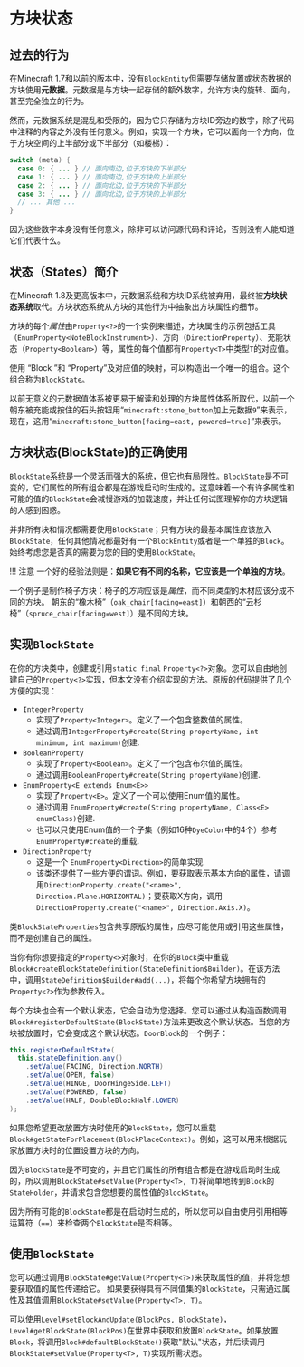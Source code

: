
方块状态
============

过去的行为
---------------------------------------
在Minecraft 1.7和以前的版本中，没有`BlockEntity`但需要存储放置或状态数据的方块使用**元数据**。元数据是与方块一起存储的额外数字，允许方块的旋转、面向，甚至完全独立的行为。

然而，元数据系统是混乱和受限的，因为它只存储为方块ID旁边的数字，除了代码中注释的内容之外没有任何意义。例如，实现一个方块，它可以面向一个方向，位于方块空间的上半部分或下半部分（如楼梯）：

```Java
switch (meta) {
  case 0: { ... } // 面向南边,位于方块的下半部分
  case 1: { ... } // 面向南边,位于方块的上半部分
  case 2: { ... } // 面向北边,位于方块的下半部分
  case 3: { ... } // 面向北边,位于方块的上半部分
  // ... 其他 ...
}
```

因为这些数字本身没有任何意义，除非可以访问源代码和评论，否则没有人能知道它们代表什么。

状态（States）简介
---------------------------------------
在Minecraft 1.8及更高版本中，元数据系统和方块ID系统被弃用，最终被**方块状态系统**取代。方块状态系统从方块的其他行为中抽象出方块属性的细节。

方块的每个*属性*由`Property<?>`的一个实例来描述，方块属性的示例包括工具（`EnumProperty<NoteBlockInstrument>`）、方向（`DirectionProperty`）、充能状态（`Property<Boolean>`）等，属性的每个值都有`Property<T>`中类型`T`的对应值。

使用 “Block ”和 “Property<T>”及对应值的映射，可以构造出一个唯一的组合。这个组合称为`BlockState`。

以前无意义的元数据值体系被更易于解读和处理的方块属性体系所取代，以前一个朝东被充能或按住的石头按钮用“`minecraft:stone_button`加上元数据`9`”来表示，现在，这用“`minecraft:stone_button[facing=east, powered=true]`”来表示。

方块状态(BlockState)的正确使用
---------------------------------------

`BlockState`系统是一个灵活而强大的系统，但它也有局限性。`BlockState`是不可变的，它们属性的所有组合都是在游戏启动时生成的。这意味着一个有许多属性和可能的值的`BlockState`会减慢游戏的加载速度，并让任何试图理解你的方块逻辑的人感到困惑。

并非所有块和情况都需要使用`BlockState`；只有方块的最基本属性应该放入`BlockState`，任何其他情况都最好有一个`BlockEntity`或者是一个单独的`Block`。始终考虑您是否真的需要为您的目的使用`BlockState`。

!!! 注意
    一个好的经验法则是：**如果它有不同的名称，它应该是一个单独的方块**。

一个例子是制作椅子方块：椅子的*方向*应该是*属性*，而不同*类型*的木材应该分成不同的方块。
朝东的“橡木椅”（`oak_chair[facing=east]`）和朝西的“云杉椅”（`spruce_chair[facing=west]`）是不同的方块。

实现`BlockState`
---------------------------------------

在你的方块类中，创建或引用`static final` `Property<?>`对象。您可以自由地创建自己的`Property<?>`实现，但本文没有介绍实现的方法。原版的代码提供了几个方便的实现：

* `IntegerProperty`
    * 实现了`Property<Integer>`。定义了一个包含整数值的属性。
    * 通过调用`IntegerProperty#create(String propertyName, int minimum, int maximum)`创建.
* `BooleanProperty`
    * 实现了`Property<Boolean>`。定义了一个包含布尔值的属性。
    * 通过调用`BooleanProperty#create(String propertyName)`创建.
* `EnumProperty<E extends Enum<E>>`
    * 实现了`Property<E>`。定义了一个可以使用Enum值的属性。
    * 通过调用 `EnumProperty#create(String propertyName, Class<E> enumClass)`创建.
    * 也可以只使用Enum值的一个子集（例如16种`DyeColor`中的4个）参考`EnumProperty#create`的重载.
* `DirectionProperty`
    * 这是一个 `EnumProperty<Direction>`的简单实现
    * 该类还提供了一些方便的谓词。例如，要获取表示基本方向的属性，请调用`DirectionProperty.create("<name>", Direction.Plane.HORIZONTAL)`；要获取X方向，调用`DirectionProperty.create("<name>", Direction.Axis.X)`。

类`BlockStateProperties`包含共享原版的属性，应尽可能使用或引用这些属性，而不是创建自己的属性。

当你有你想要指定的`Property<>`对象时，在你的`Block`类中重载`Block#createBlockStateDefinition(StateDefinition$Builder)`。在该方法中，调用`StateDefinition$Builder#add(...)`，将每个你希望方块拥有的`Property<?>`作为参数传入。

每个方块也会有一个默认状态，它会自动为您选择。您可以通过从构造函数调用`Block#registerDefaultState(BlockState)`方法来更改这个默认状态。当您的方块被放置时，它会变成这个默认状态。`DoorBlock`的一个例子：

```Java
this.registerDefaultState(
  this.stateDefinition.any()
    .setValue(FACING, Direction.NORTH)
    .setValue(OPEN, false)
    .setValue(HINGE, DoorHingeSide.LEFT)
    .setValue(POWERED, false)
    .setValue(HALF, DoubleBlockHalf.LOWER)
);
```
如果您希望更改放置方块时使用的`BlockState`，您可以重载`Block#getStateForPlacement(BlockPlaceContext)`。例如，这可以用来根据玩家放置方块时的位置设置方块的方向。

因为`BlockState`是不可变的，并且它们属性的所有组合都是在游戏启动时生成的，所以调用`BlockState#setValue(Property<T>, T)`将简单地转到`Block`的`StateHolder`，并请求包含您想要的属性值的`BlockState`。

因为所有可能的`BlockState`都是在启动时生成的，所以您可以自由使用引用相等运算符（`==`）来检查两个`BlockState`是否相等。


使用`BlockState`
---------------------
您可以通过调用`BlockState#getValue(Property<?>)`来获取属性的值，并将您想要获取值的属性传递给它。
如果要获得具有不同值集的`BlockState`，只需通过属性及其值调用`BlockState#setValue(Property<T>, T)`。

可以使用`Level#setBlockAndUpdate(BlockPos, BlockState)`，`Level#getBlockState(BlockPos)`在世界中获取和放置`BlockState`。如果放置`Block`，将调用`Block#defaultBlockState()`获取"默认"状态，并后续调用`BlockState#setValue(Property<T>, T)`实现所需状态。
